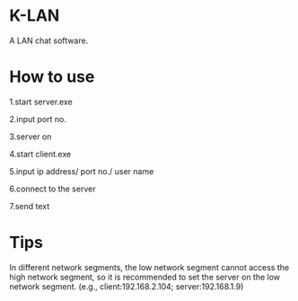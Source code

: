 # K-LAN

A LAN chat software.

# How to use

1.start server.exe

2.input port no.

3.server on

4.start client.exe

5.input ip address/ port no./ user name

6.connect to the server

7.send text

# Tips

In different network segments, the low network segment cannot access the high network segment, so it is recommended to set the server on the low network segment. (e.g., client:192.168.2.104; server:192.168.1.9)
